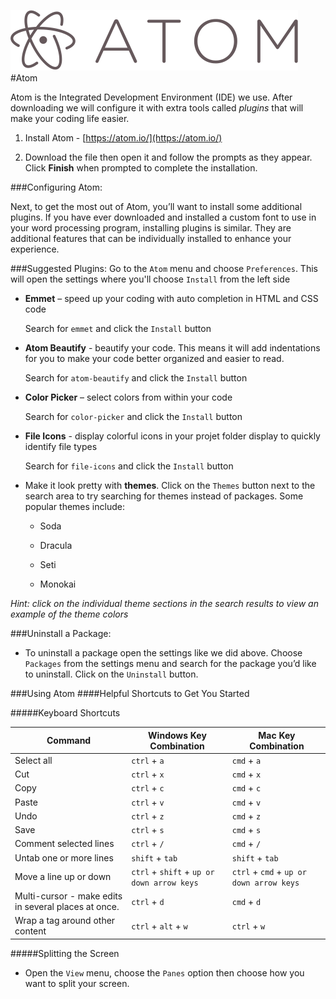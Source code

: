 ![](assets/atomLogo.png)
#Atom

Atom is the Integrated Development Environment \(IDE\) we use. After downloading we will configure it with extra tools called _plugins_ that will make your coding life easier.

1. Install Atom - [https://atom.io/](https://atom.io/)

2. Download the file then open it and follow the prompts as they appear. Click **Finish** when prompted to complete the installation.


###Configuring Atom:

Next, to get the most out of Atom, you’ll want to install some additional plugins. If you have ever downloaded and installed a custom font to use in your word processing program, installing plugins is similar. They are additional features that can be individually installed to enhance your experience.

###Suggested Plugins:
Go to the `Atom` menu and choose `Preferences`.  This will open the settings where you'll choose `Install` from the left side

  * **Emmet** – speed up your coding with auto completion in HTML and CSS code
  
    Search for `emmet` and click the `Install` button

  * **Atom Beautify** - beautify your code.  This means it will add indentations for you to make your code better organized and easier to read.
  
    Search for `atom-beautify` and click the `Install` button

  * **Color Picker** – select colors from within your code
  
    Search for `color-picker` and click the `Install` button

  * **File Icons** - display colorful icons in your projet folder display to quickly identify file types
  
    Search for `file-icons` and click the `Install` button



*  Make it look pretty with **themes**. Click on the `Themes` button next to the search area to try searching for themes instead of packages.  Some popular themes include:

    * Soda 

    * Dracula 
    
    * Seti
    
    * Monokai
    
  *Hint: click on the individual theme sections in the search results to view an example of the theme colors*


###Uninstall a Package:

* To uninstall a package open the settings like we did above.  Choose `Packages` from the settings menu and search for the package you’d like to uninstall.  Click on the `Uninstall` button.

###Using Atom
####Helpful Shortcuts to Get You Started

#####Keyboard Shortcuts

| Command | Windows Key Combination | Mac Key Combination |
| -- | -- | -- |
| Select all | `ctrl` + `a` | `cmd` + `a` |
| Cut | `ctrl` + `x` | `cmd` + `x` |
| Copy | `ctrl` + `c` | `cmd` + `c` |
| Paste | `ctrl` + `v` | `cmd` + `v` |
| Undo | `ctrl` + `z` | `cmd` + `z` |
| Save | `ctrl` + `s` | `cmd` + `s` |
| Comment selected lines | `ctrl` + `/` | `cmd` + `/` |
| Untab one or more lines | `shift` + `tab` | `shift` + `tab` |
| Move a line up or down | `ctrl` + `shift` + `up or down arrow keys` | `ctrl` + `cmd` + `up or down arrow keys` |
| Multi-cursor - make edits in several places at once. | `ctrl` + `d` | `cmd` + `d` |
| Wrap a tag around other content | `ctrl` + `alt` + `w` | `ctrl` + `w` |


#####Splitting the Screen

  * Open the `View` menu, choose the `Panes` option  then choose how you want to split your screen.
  








